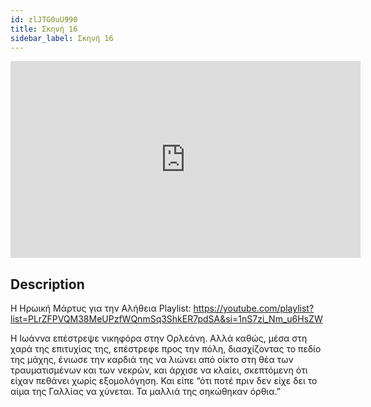 ```yaml
---
id: zlJTG0uU990
title: Σκηνή 16
sidebar_label: Σκηνή 16
---
```


<iframe
  width="560"
  height="315"
  src="https://www.youtube.com/embed/zlJTG0uU990"
  title="YouTube video player"
  frameborder="0"
  allow="accelerometer; autoplay; clipboard-write; encrypted-media; gyroscope; picture-in-picture; web-share"
  referrerpolicy="strict-origin-when-cross-origin"
  allowfullscreen
></iframe>

## Description

Η Ηρωική Μάρτυς για την Αλήθεια
Playlist: https://youtube.com/playlist?list=PLrZFPVQM38MeUPzfWQnmSq3ShkER7pdSA&si=1nS7zi_Nm_u6HsZW 

Η Ιωάννα επέστρεψε νικηφόρα στην Ορλεάνη. Αλλά καθώς, μέσα στη χαρά της επιτυχίας της, επέστρεφε προς την πόλη, διασχίζοντας το πεδίο της μάχης, ένιωσε την καρδιά της να λιώνει από οίκτο στη θέα των τραυματισμένων και των νεκρών, και άρχισε να κλαίει, σκεπτόμενη ότι είχαν πεθάνει χωρίς εξομολόγηση. Και είπε “ότι ποτέ πριν δεν είχε δει το αίμα της Γαλλίας να χύνεται. Τα μαλλιά της σηκώθηκαν όρθια.”
